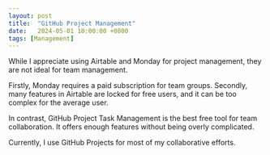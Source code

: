```yaml
---
layout: post
title:  "GitHub Project Management"
date:   2024-05-01 10:00:00 +0800
tags: [Management]
---
```


While I appreciate using Airtable and Monday for project management, they are not ideal for team management.

Firstly, Monday requires a paid subscription for team groups. Secondly, many features in Airtable are locked for free users, and it can be too complex for the average user.

In contrast, GitHub Project Task Management is the best free tool for team collaboration. It offers enough features without being overly complicated.

Currently, I use GitHub Projects for most of my collaborative efforts.